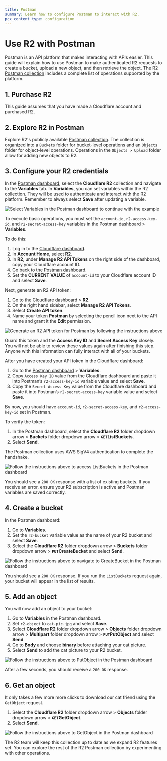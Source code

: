 ```yaml
---
title: Postman
summary: Learn how to configure Postman to interact with R2.
pcx_content_type: configuration
---
```


# Use R2 with Postman

Postman is an API platform that makes interacting with APIs easier. This guide will explain how to use Postman to make authenticated R2 requests to create a bucket, upload a new object, and then retrieve the object. The R2 [Postman collection](https://www.postman.com/cloudflare-r2/workspace/cloudflare-r2/collection/20913290-14ddd8d8-3212-490d-8647-88c9dc557659?action=share&creator=20913290) includes a complete list of operations supported by the platform.

## 1. Purchase R2

This guide assumes that you have made a Cloudflare account and purchased R2.

## 2. Explore R2 in Postman

Explore R2's publicly available [Postman collection](https://www.postman.com/cloudflare-r2/workspace/cloudflare-r2/collection/20913290-14ddd8d8-3212-490d-8647-88c9dc557659?action=share&creator=20913290). The collection is organized into a `Buckets` folder for bucket-level operations and an `Objects` folder for object-level operations. Operations in the `Objects > Upload` folder allow for adding new objects to R2.

## 3. Configure your R2 credentials

In the [Postman dashboard](https://www.postman.com/cloudflare-r2/workspace/cloudflare-r2/collection/20913290-14ddd8d8-3212-490d-8647-88c9dc557659?action=share&creator=20913290&ctx=documentation), select the **Cloudflare R2** collection and navigate to the **Variables** tab. In **Variables**, you can set variables within the R2 collection. They will be used to authenticate and interact with the R2 platform. Remember to always select **Save** after updating a variable.

![Select **Variables** in the Postman dashboard to continue with the example](/images/r2/postman-variables.png)

To execute basic operations, you must set the `account-id`, `r2-access-key-id`, and `r2-secret-access-key` variables in the Postman dashboard > **Variables**.

To do this:

1. Log in to the [Cloudflare dashboard](https://dash.cloudflare.com/?account=r2).
2. In **Account Home**, select **R2**.
3. In **R2**, under **Manage R2 API Tokens** on the right side of the dashboard, copy your Cloudflare account ID.
4. Go back to the [Postman dashboard](https://www.postman.com/cloudflare-r2/workspace/cloudflare-r2/collection/20913290-14ddd8d8-3212-490d-8647-88c9dc557659?action=share&creator=20913290&ctx=documentation).
5. Set the **CURRENT VALUE** of `account-id` to your Cloudflare account ID and select **Save**.

Next, generate an R2 API token:

1. Go to the Cloudflare dashboard > **R2**.
2. On the right hand sidebar, select **Manage R2 API Tokens**.
3. Select **Create API token**.
4. Name your token **Postman** by selecting the pencil icon next to the API name and grant it the **Edit** permission.

![Generate an R2 API token for Postman by following the instructions above](/images/r2/postman-r2-api-token.png)

Guard this token and the **Access Key ID** and **Secret Access Key** closely. You will not be able to review these values again after finishing this step. Anyone with this information can fully interact with all of your buckets.

After you have created your API token in the Cloudflare dashboard:

1. Go to the [Postman dashboard](https://www.postman.com/cloudflare-r2/workspace/cloudflare-r2/collection/20913290-14ddd8d8-3212-490d-8647-88c9dc557659?action=share&creator=20913290&ctx=documentation) > **Variables**.
2. Copy `Access Key ID` value from the Cloudflare dashboard and paste it into Postman’s `r2-access-key-id` variable value and select **Save**.
3. Copy the `Secret Access Key` value from the Cloudflare dashboard and paste it into Postman’s `r2-secret-access-key` variable value and select **Save**.

By now, you should have `account-id`, `r2-secret-access-key`, and `r2-access-key-id` set in Postman.

To verify the token:

1. In the Postman dashboard, select the **Cloudflare R2** folder dropdown arrow > **Buckets** folder dropdown arrow > **`GET`ListBuckets**.
2. Select **Send**.

The Postman collection uses AWS SigV4 authentication to complete the handshake.

![Follow the instructions above to access ListBuckets in the Postman dashboard](/images/r2/postman-r2-list-buckets.png)

You should see a `200 OK` response with a list of existing buckets. If you receive an error, ensure your R2 subscription is active and Postman variables are saved correctly.

## 4. Create a bucket

In the Postman dashboard:

1. Go to **Variables**.
2. Set the `r2-bucket` variable value as the name of your R2 bucket and select **Save**.
3. Select the **Cloudflare R2** folder dropdown arrow > **Buckets** folder dropdown arrow > **`PUT`CreateBucket** and select **Send**.

![Follow the instructions above to navigate to CreateBucket in the Postman dashboard](/images/r2/postman-r2-create-bucket.png)

You should see a `200 OK` response. If you run the `ListBuckets` request again, your bucket will appear in the list of results.

## 5. Add an object

You will now add an object to your bucket:

1. Go to **Variables** in the Postman dashboard.
2. Set `r2-object` to `cat-pic.jpg` and select **Save**.
3. Select **Cloudflare R2** folder dropdown arrow > **Objects** folder dropdown arrow > **Multipart** folder dropdown arrow > **`PUT`PutObject** and select **Send**.
4. Go to **Body** and choose **binary** before attaching your cat picture.
5. Select **Send** to add the cat picture to your R2 bucket.

![Follow the instructions above to PutObject in the Postman dashboard](/images/r2/postman-r2-put-object.png)

After a few seconds, you should receive a `200 OK` response.

## 6. Get an object

It only takes a few more more clicks to download our cat friend using the `GetObject` request.

1. Select the **Cloudflare R2** folder dropdown arrow > **Objects** folder dropdown arrow > **`GET`GetObject**.
2. Select **Send**.

![Follow the instructions above to GetObject in the Postman dashboard](/images/r2/postman-r2-get-object.png)

The R2 team will keep this collection up to date as we expand R2 features set. You can explore the rest of the R2 Postman collection by experimenting with other operations.
